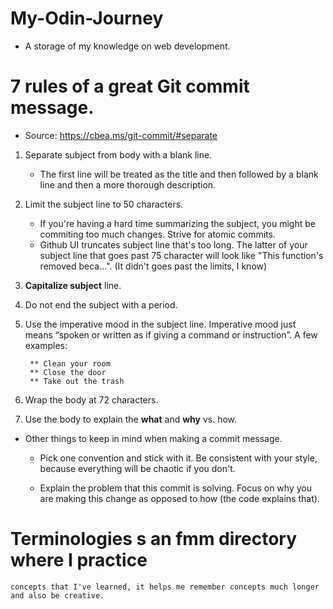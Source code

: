 # My-Odin-Journey
* A storage of my knowledge on web development.

# 7 rules of a great Git commit message.
- Source: https://cbea.ms/git-commit/#separate

1. Separate subject from body with a blank line.
    * The first line will be treated as the title and then followed by a blank line and then a more thorough description.

2. Limit the subject line to 50 characters.
    * If you're having a hard time summarizing the subject, you might be commiting too much changes. Strive for atomic commits.
    * Github UI truncates subject line that's too long. The latter of your subject line that goes past 75 character will look like "This function's removed beca...". (It didn't goes past the limits, I know)

3. **Capitalize subject** line.

4. Do not end the subject with a period.

5. Use the imperative mood in the subject line.
    Imperative mood just means “spoken or written as if giving a command or instruction”. A few examples:

        ** Clean your room
        ** Close the door
        ** Take out the trash
6. Wrap the body at 72 characters.

7. Use the body to explain the **what** and **why** vs. how.


- Other things to keep in mind when making a commit message.
    * Pick one convention and stick with it. Be consistent with your style, because everything will be chaotic if you don't.

    * Explain the problem that this commit is solving. Focus on why you
    are making this change as opposed to how (the code explains that).


# Terminologies s an fmm directory where I practice 
    concepts that I've learned, it helps me remember concepts much longer and also be creative.